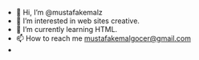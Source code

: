 - 👋 Hi, I’m @mustafakemalz
- 👀 I’m interested in web sites creative.
- 🌱 I’m currently learning HTML.
- 📫 How to reach me mustafakemalgocer@gmail.com
- 

<!---
mustafakemalz/mustafakemalz is a ✨ special ✨ repository because its `README.md` (this file) appears on your GitHub profile.
You can click the Preview link to take a look at your changes.
--->
